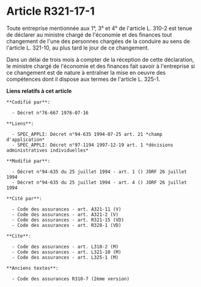 # Article R321-17-1

Toute entreprise mentionnée aux 1°, 3° et 4° de l'article L. 310-2 est tenue de déclarer au ministre chargé de l'économie et
des finances tout changement de l'une des personnes chargées de la conduire au sens de l'article L. 321-10, au plus tard le
jour de ce changement.

Dans un délai de trois mois à compter de la réception de cette déclaration, le ministre chargé de l'économie et des finances
fait savoir à l'entreprise si ce changement est de nature à entraîner la mise en oeuvre des compétences dont il dispose aux
termes de l'article L. 325-1.

**Liens relatifs à cet article**

	**Codifié par**:

	  - Décret n°76-667 1976-07-16

	**Liens**:

	  - SPEC_APPLI: Décret n°94-635 1994-07-25 art. 21 *champ d'application*
	  - SPEC_APPLI: Décret n°97-1194 1997-12-19 art. 1 *décisions administratives individuelles*

	**Modifié par**:

	  - Décret n°94-635 du 25 juillet 1994 - art. 1 () JORF 26 juillet 1994
	  - Décret n°94-635 du 25 juillet 1994 - art. 4 () JORF 26 juillet 1994

	**Cité par**:

	  - Code des assurances - art. A321-11 (V)
	  - Code des assurances - art. A321-2 (V)
	  - Code des assurances - art. R321-15 (VD)
	  - Code des assurances - art. R328-1 (VD)

	**Cite**:

	  - Code des assurances - art. L310-2 (M)
	  - Code des assurances - art. L321-10 (M)
	  - Code des assurances - art. L325-1 (M)

	**Anciens textes**:

	  - Code des assurances R310-7 (2ème version)
